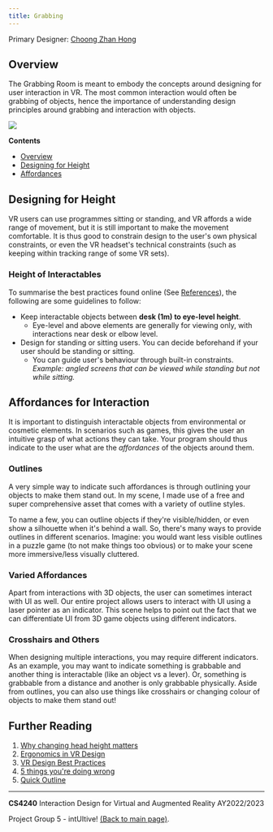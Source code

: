 ```yaml
---
title: Grabbing
---
```


Primary Designer: [Choong Zhan Hong](https://github.com/choongzhanhong)

## Overview
The Grabbing Room is meant to embody the concepts around designing for user interaction in VR.
The most common interaction would often be grabbing of objects, hence the importance of understanding design principles around grabbing and interaction with objects.

![](../MapImages/2_Grab.png)

**Contents**
- [Overview](#overview)
- [Designing for Height](#designing-for-height)
- [Affordances](#affordances-for-interaction)

## Designing for Height
VR users can use programmes sitting or standing, and VR affords a wide range of movement, but it is still important to make the movement comfortable. It is thus good to constrain design to the user's own physical constraints, or even the VR headset's technical constraints (such as keeping within tracking range of some VR sets).

### Height of Interactables
To summarise the best practices found online (See [References](#height-ref)), the following are some guidelines to follow:

- Keep interactable objects between **desk (1m) to eye-level height**.
	- Eye-level and above elements are generally for viewing only, with interactions near desk or elbow level.
- Design for standing or sitting users. You can decide beforehand if your user should be standing or sitting.
  - You can guide user's behaviour through built-in constraints. *Example: angled screens that can be viewed while standing but not while sitting.*

## Affordances for Interaction
It is important to distinguish interactable objects from environmental or cosmetic elements. In scenarios such as games, this gives the user an intuitive grasp of what actions they can take. Your program should thus indicate to the user what are the *affordances* of the objects around them.

### Outlines
A very simple way to indicate such affordances is through outlining your objects to make them stand out. In my scene, I made use of a free and super comprehensive asset that comes with a variety of outline styles.

To name a few, you can outline objects if they're visible/hidden, or even show a silhouette when it's behind a wall. So,
there's many ways to provide outlines in different scenarios. Imagine: you would want less visible outlines in a puzzle game
(to not make things too obvious) or to make your scene more immersive/less visually cluttered.

### Varied Affordances
Apart from interactions with 3D objects, the user can sometimes interact with UI as well. Our entire project allows users to interact with UI using a laser pointer as an indicator. This scene helps to point out the fact that we can differentiate UI from 3D game objects using different indicators.

### Crosshairs and Others
When designing multiple interactions, you may require different indicators. As an example, you may want to indicate something is grabbable and another thing is interactable (like an object vs a lever). Or, something is grabbable from a distance and another is only grabbable physically. Aside from outlines, you can also use things like crosshairs or changing colour of objects to make them stand out!

## Further Reading
1. [Why changing head height matters](https://www.vrinflux.com/vr-accessibility-why-changing-head-height-matters/)
2. [Ergonomics in VR Design](https://blog.leapmotion.com/ergonomics-vr-design/)
3. [VR Design Best Practices](https://medium.com/@LeapMotion/vr-design-best-practices-bb889c2dc70)
4. [5 things you're doing wrong](https://medium.com/@alan_stafford/virtual-reality-interface-design-5-things-youre-probably-doing-wrong-c5d92260cd87)
5. [Quick Outline](https://assetstore.unity.com/packages/tools/particles-effects/quick-outline-115488)

---
**CS4240** Interaction Design for Virtual and Augmented Reality AY2022/2023
 
Project Group 5 - intUItive! [(Back to main page)](../README.md).